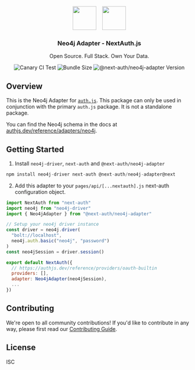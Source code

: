 <p align="center">
   <br/>
   <a href="https://authjs.dev" target="_blank"><img height="64px" src="https://authjs.dev/img/logo/logo-sm.png" /></a>&nbsp;&nbsp;&nbsp;&nbsp;<img height="64px" src="./logo.svg" />
   <h3 align="center"><b>Neo4j Adapter</b> - NextAuth.js</h3>
   <p align="center">
   Open Source. Full Stack. Own Your Data.
   </p>
   <p align="center" style="align: center;">
      <img src="https://github.com/nextauthjs/next-auth/actions/workflows/release.yml/badge.svg?branch=main" alt="Canary CI Test" />
      <img src="https://img.shields.io/bundlephobia/minzip/@next-auth/neo4j-adapter" alt="Bundle Size"/>
      <img src="https://img.shields.io/npm/v/@next-auth/neo4j-adapter" alt="@next-auth/neo4j-adapter Version" />
   </p>
</p>

## Overview

This is the Neo4j Adapter for [`auth.js`](https://authjs.dev). This package can only be used in conjunction with the primary `auth.js` package. It is not a standalone package.

You can find the Neo4j schema in the docs at [authjs.dev/reference/adapters/neo4j](authjs.dev/reference/adapters/neo4j).

## Getting Started

1. Install `neo4j-driver`, `next-auth` and `@next-auth/neo4j-adapter`

```js
npm install neo4j-driver next-auth @next-auth/neo4j-adapter@next
```

2. Add this adapter to your `pages/api/[...nextauth].js` next-auth configuration object.

```js
import NextAuth from "next-auth"
import neo4j from "neo4j-driver"
import { Neo4jAdapter } from "@next-auth/neo4j-adapter"

// Setup your neo4j driver instance
const driver = neo4j.driver(
  "bolt://localhost",
  neo4j.auth.basic("neo4j", "password")
)
const neo4jSession = driver.session()

export default NextAuth({
  // https://authjs.dev/reference/providers/oauth-builtin
  providers: [],
  adapter: Neo4jAdapter(neo4jSession),
  ...
})
```

## Contributing

We're open to all community contributions! If you'd like to contribute in any way, please first read our [Contributing Guide](https://github.com/nextauthjs/.github/blob/main/CONTRIBUTING.md).

## License

ISC
